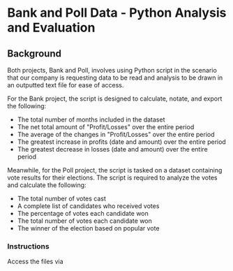 # Bank and Poll Data - Python Analysis and Evaluation

## Background

Both projects, Bank and Poll, involves using Python script in the scenario that our company is requesting data to be read and analysis to be drawn in an outputted text file for ease of access.

For the Bank project, the script is designed to calculate, notate, and export the following:

- The total number of months included in the dataset
- The net total amount of "Profit/Losses" over the entire period
- The average of the changes in "Profit/Losses" over the entire period
- The greatest increase in profits (date and amount) over the entire period
- The greatest decrease in losses (date and amount) over the entire period

Meanwhile, for the Poll project, the script is tasked on a dataset containing vote results for their elections. The script is required to analyze the votes and calculate the following:

- The total number of votes cast
- A complete list of candidates who received votes
- The percentage of votes each candidate won
- The total number of votes each candidate won
- The winner of the election based on popular vote



### Instructions

Access the files via 